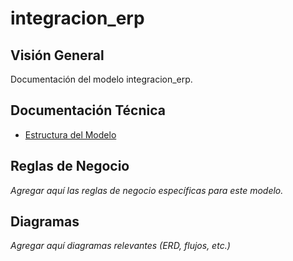 # integracion_erp

## Visión General

Documentación del modelo integracion_erp.

## Documentación Técnica

- [Estructura del Modelo](./_generated/integracion_erp.md)

## Reglas de Negocio

*Agregar aquí las reglas de negocio específicas para este modelo.*

## Diagramas

*Agregar aquí diagramas relevantes (ERD, flujos, etc.)*
